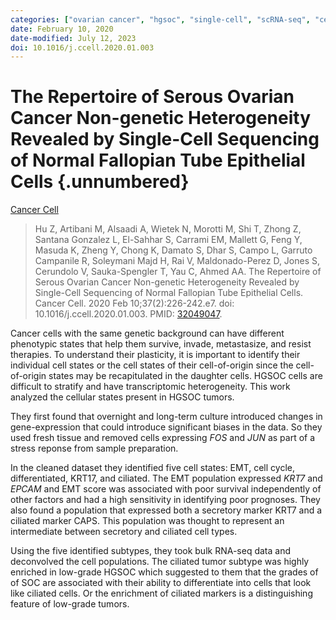 ```yaml
---
categories: ["ovarian cancer", "hgsoc", "single-cell", "scRNA-seq", "cell states"]
date: February 10, 2020
date-modified: July 12, 2023
doi: 10.1016/j.ccell.2020.01.003
---
```


# The Repertoire of Serous Ovarian Cancer Non-genetic Heterogeneity Revealed by Single-Cell Sequencing of Normal Fallopian Tube Epithelial Cells {.unnumbered}

[Cancer Cell](https://linkinghub.elsevier.com/retrieve/pii/S1535610820300428)

> Hu Z, Artibani M, Alsaadi A, Wietek N, Morotti M, Shi T, Zhong Z, Santana
> Gonzalez L, El-Sahhar S, Carrami EM, Mallett G, Feng Y, Masuda K, Zheng Y,
> Chong K, Damato S, Dhar S, Campo L, Garruto Campanile R, Soleymani Majd H, Rai
> V, Maldonado-Perez D, Jones S, Cerundolo V, Sauka-Spengler T, Yau C, Ahmed AA.
> The Repertoire of Serous Ovarian Cancer Non-genetic Heterogeneity Revealed by
> Single-Cell Sequencing of Normal Fallopian Tube Epithelial Cells. Cancer Cell.
> 2020 Feb 10;37(2):226-242.e7. doi: 10.1016/j.ccell.2020.01.003. PMID:
> [32049047](https://pubmed.ncbi.nlm.nih.gov/32049047).

Cancer cells with the same genetic background can have different phenotypic
states that help them survive, invade, metastasize, and resist therapies. To
understand their plasticity, it is important to identify their individual cell
states or the cell states of their cell-of-origin since the cell-of-origin
states may be recapitulated in the daughter cells. HGSOC cells are difficult to
stratify and have transcriptomic heterogeneity. This work analyzed the cellular
states present in HGSOC tumors.

They first found that overnight and long-term culture introduced changes in
gene-expression that could introduce significant biases in the data. So they
used fresh tissue and removed cells expressing *FOS* and *JUN* as part of a
stress reponse from sample preparation.

In the cleaned dataset they identified five cell states: EMT, cell cycle,
differentiated, KRT17, and ciliated. The EMT population expressed *KRT7* and
*EPCAM* and EMT score was associated with poor survival independently of other
factors and had a high sensitivity in identifying poor prognoses. They also
found a population that expressed both a secretory marker KRT7 and a ciliated
marker CAPS. This population was thought to represent an intermediate between
secretory and ciliated cell types.

Using the five identified subtypes, they took bulk RNA-seq data and deconvolved
the cell populations. The ciliated tumor subtype was highly enriched in
low-grade HGSOC which suggested to them that the grades of of SOC are associated
with their ability to differentiate into cells that look like ciliated cells. Or
the enrichment of ciliated markers is a distinguishing feature of low-grade
tumors.
